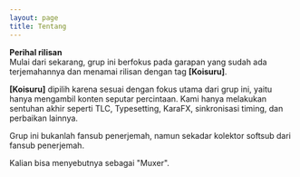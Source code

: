 ```yaml
---
layout: page
title: Tentang
---
```


**Perihal rilisan**<br>
Mulai dari sekarang, grup ini berfokus pada garapan yang sudah ada terjemahannya dan menamai rilisan dengan tag **[Koisuru]**.

**[Koisuru]** dipilih karena sesuai dengan fokus utama dari grup ini, yaitu hanya mengambil konten seputar percintaan.
Kami hanya melakukan sentuhan akhir seperti TLC, Typesetting, KaraFX, sinkronisasi timing, dan perbaikan lainnya.

Grup ini bukanlah fansub penerjemah, namun sekadar kolektor softsub dari fansub penerjemah.

Kalian bisa menyebutnya sebagai "Muxer".